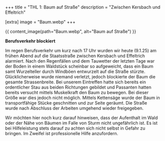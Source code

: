 +++
title = "THL 1: Baum auf Straße"
description = "Zwischen Kersbach und Effeltrich"

[extra]
image = "Baum.webp"
+++

{{ content_image(path="Baum.webp", alt="Baum auf Straße") }}

**Berufsverkehr blockiert**

Im regen Berufsverkehr um kurz nach 17 Uhr wurden wir heute (9.1.25) am frühen Abend auf die Staatsstraße zwischen Kersbach und Effeltrich alarmiert.
Nach den Regenfällen und dem Tauwetter der letzten Tage war der Boden in einem Waldstück scheinbar so aufgeweicht, dass ein Baum samt Wurzelteller durch Windböen entwurzelt auf die Straße stürzte.
Glücklicherweise wurde niemand verletzt, jedoch blockierte der Baum die gesamte Strassenbreite.
Bei unserem Eintreffen hatte sich bereits ein ordentlicher Stau aus beiden Richtungen gebildet und Passanten hatten bereits versucht mittels Muskelkraft den Baum zu bewegen. Bei dieser Größe war dies jedoch nicht möglich.
Mittels Kettensäge wurde der Baum in transportfähige Stücke geschnitten und zur Seite geräumt. Die Straße wurde nach Abschluss der Arbeiten umgehend wieder freigegeben.

Wir möchten hier noch kurz darauf hinweisen, dass der Aufenthalt im Wald oder der Nähe von Bäumen im Falle von Sturm nicht ungefährlich ist. Es ist bei Hilfeleistung stets darauf zu achten sich nicht selbst in Gefahr zu bringen. Im Zweifel ist professionelle Hilfe anzufordern.
